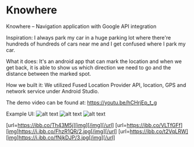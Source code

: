 # Knowhere
Knowhere – Navigation application with Google API integration

Inspiration:
I always park my car in a huge parking lot where there're hundreds of hundreds of cars near me and I get confused where I park my car.

What it does:
It's an android app that can mark the location and when we get back, it is able to show us which direction we need to go and the distance between the marked spot.

How we built it:
We utilized Fused Location Provider API, location, GPS and network service under Android Studio.

The demo video can be found at:
https://youtu.be/hCHrjEp_t_g

Example UI:
![alt text](https://i.ibb.co/7ynmtFM/1.jpg)
![alt text](https://ibb.co/VLTfGFf)
![alt text](https://ibb.co/t2VqLRW)


[url=https://ibb.co/Th43M5j][img][/img][/url]
[url=https://ibb.co/VLTfGFf][img]https://i.ibb.co/FhzR1QR/2.jpg[/img][/url]
[url=https://ibb.co/t2VqLRW][img]https://i.ibb.co/fNjkDJP/3.jpg[/img][/url]
